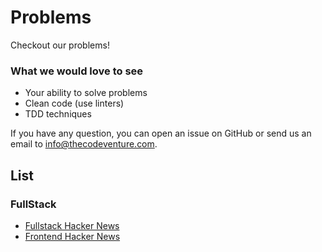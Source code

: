 # Problems
Checkout our problems!

### What we would love to see
- Your ability to solve problems
- Clean code (use linters)
- TDD techniques

If you have any question, you can open an issue on GitHub or send us an email to info@thecodeventure.com.

## List

### FullStack

- [Fullstack Hacker News](fullstack_js.md) 
- [Frontend Hacker News](frontend_js.md) 

